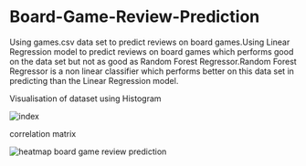 # Board-Game-Review-Prediction
Using games.csv  data set to predict reviews on board games.Using Linear Regression model to predict reviews on board games which performs good on the data set but not as good as Random Forest Regressor.Random Forest Regressor is a non linear classifier which performs better on this data set in predicting than the Linear Regression model.

Visualisation of dataset using Histogram

![index](https://user-images.githubusercontent.com/47559181/84572245-6813c280-adb6-11ea-9e3e-939e3a451964.png)

correlation matrix 

![heatmap board game review prediction](https://user-images.githubusercontent.com/47559181/84572278-8b3e7200-adb6-11ea-9f95-2d579e3119c2.png)
